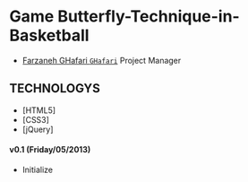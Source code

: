 Game Butterfly-Technique-in-Basketball
=================================

* [Farzaneh GHafari `GHafari`](https://github.com/Asal-GHafari) Project Manager


## TECHNOLOGYS
* [HTML5]
* [CSS3]
* [jQuery]


#### v0.1 (Friday/05/2013)
  * Initialize
